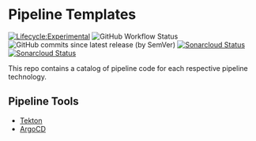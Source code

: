 # Pipeline Templates

[![Lifecycle:Experimental](https://img.shields.io/badge/Lifecycle-Experimental-339999)](<Redirect-URL>) ![GitHub Workflow Status](https://img.shields.io/github/workflow/status/bcgov/security-pipeline-templates/pre-commit?color=%232daa25&label=pre-commit%20checks) ![GitHub commits since latest release (by SemVer)](https://img.shields.io/github/commits-since/bcgov/security-pipeline-templates/latest/main) [![Sonarcloud Status](https://sonarcloud.io/api/project_badges/measure?project=bcgov-pipeline-templates&metric=alert_status)](https://sonarcloud.io/dashboard?id=bcgov-pipeline-templates) [![Sonarcloud Status](https://sonarcloud.io/api/project_badges/measure?project=bcgov-pipeline-templates&metric=security_rating)](https://sonarcloud.io/dashboard?id=bcgov-pipeline-templates)

This repo contains a catalog of pipeline code for each respective pipeline technology.

## Pipeline Tools

- [Tekton](tekton/README.md)
- [ArgoCD](argocd/README.md)
